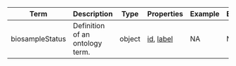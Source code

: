 |Term | Description | Type | Properties | Example | Enum|
| ---| ---| ---| ---| ---| --- |
| biosampleStatus | Definition of an ontology term. | object | [id](./id.md), [label](./label.md) | NA | NA|
